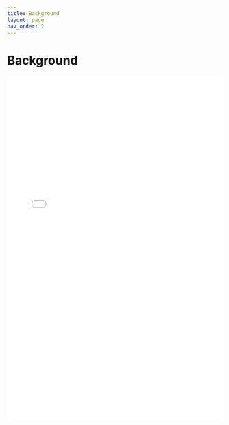 ```yaml
---
title: Background
layout: page
nav_order: 2
---
```


# Background

<!-- Embed the uploaded PDF -->
<iframe 
  src="{{ '/assets/docs/Background.pdf' | relative_url }}" 
  width="100%" 
  height="800px" 
  style="border: none;"
>
  This browser does not support PDFs. 
  You can <a href="{{ '/assets/docs/Background.pdf' | relative_url }}">download the PDF here</a>.
</iframe>

